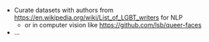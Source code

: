 * Curate datasets with authors from https://en.wikipedia.org/wiki/List_of_LGBT_writers for NLP
  * or in computer vision like https://github.com/lsb/queer-faces
* ...